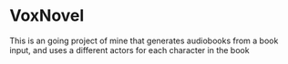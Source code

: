 # VoxNovel
This is an going project of mine that generates audiobooks from a book input, and uses a different actors for each character in the book
